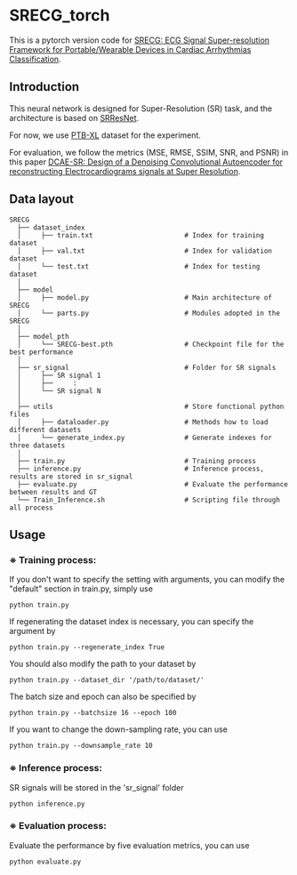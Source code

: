 # SRECG_torch

This is a pytorch version code for [SRECG: ECG Signal Super-resolution Framework for Portable/Wearable Devices in Cardiac Arrhythmias Classification](https://arxiv.org/abs/2012.03803).

## Introduction

This neural network is designed for Super-Resolution (SR) task, and the architecture is based on [SRResNet](https://arxiv.org/abs/1609.04802).

For now, we use [PTB-XL](https://physionet.org/content/ptb-xl/1.0.3/) dataset for the experiment.

For evaluation, we follow the metrics (MSE, RMSE, SSIM, SNR, and PSNR) in this paper [DCAE-SR: Design of a Denoising Convolutional Autoencoder for reconstructing Electrocardiograms signals at Super Resolution](https://arxiv.org/abs/2404.15307).

## Data layout

    SRECG
      ├── dataset_index
      │     ├── train.txt                       # Index for training dataset
      │     ├── val.txt                         # Index for validation dataset
      │     └── test.txt                        # Index for testing dataset
      │
      ├── model
      │     ├── model.py                        # Main architecture of SRECG
      │     └── parts.py                        # Modules adopted in the SRECG
      │
      ├── model_pth
      │     └── SRECG-best.pth                  # Checkpoint file for the best performance
      │
      ├── sr_signal                             # Folder for SR signals
      │     ├── SR signal 1
      │     ├──     :
      │     └── SR signal N
      │
      ├── utils                                 # Store functional python files
      │     ├── dataloader.py                   # Methods how to load different datasets
      │     └── generate_index.py               # Generate indexes for three datasets
      │
      ├── train.py                              # Training process
      ├── inference.py                          # Inference process, results are stored in sr_signal
      ├── evaluate.py                           # Evaluate the performance between results and GT
      └── Train_Inference.sh                    # Scripting file through all process

## Usage

### ※ Training process:
If you don't want to specify the setting with arguments, you can modify the "default" section in train.py, simply use
```
python train.py
```

If regenerating the dataset index is necessary, you can specify the argument by
```
python train.py --regenerate_index True
```

You should also modify the path to your dataset by
```
python train.py --dataset_dir '/path/to/dataset/'
```

The batch size and epoch can also be specified by
```
python train.py --batchsize 16 --epoch 100
```

If you want to change the down-sampling rate, you can use
```
python train.py --downsample_rate 10
```

### ※ Inference process:
SR signals will be stored in the 'sr_signal' folder
```
python inference.py
```

### ※ Evaluation process:
Evaluate the performance by five evaluation metrics, you can use
```
python evaluate.py
```

